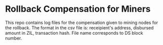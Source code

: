 # Rollback Compensation for Miners

This repo contains log files for the compensation given to mining nodes for the rollback. The format in the csv file is: receipient's address, disbursed amount in ZIL, transaction hash. File name corresponds to DS block number.
